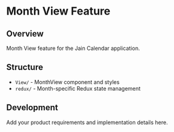 # Month View Feature

## Overview
Month View feature for the Jain Calendar application.

## Structure
- `View/` - MonthView component and styles
- `redux/` - Month-specific Redux state management

## Development
Add your product requirements and implementation details here.